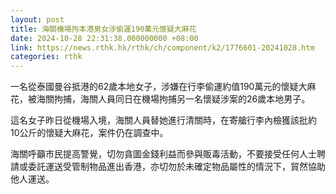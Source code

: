 ```yaml
---
layout: post
title: 海關機場拘本港男女涉偷運190萬元懷疑大麻花
date: 2024-10-28 22:31:38.000000000 +08:00
link: https://news.rthk.hk/rthk/ch/component/k2/1776601-20241028.htm
categories: rthk
---
```


一名從泰國曼谷抵港的62歲本地女子，涉嫌在行李偷運約值190萬元的懷疑大麻花，被海關拘捕，海關人員同日在機場拘捕另一名懷疑涉案的26歲本地男子。

這名女子昨日從機場入境，海關人員替她進行清關時，在寄艙行李內檢獲該批約10公斤的懷疑大麻花，案件仍在調查中。

海關呼籲市民提高警覺，切勿貪圖金錢利益而參與販毒活動，不要接受任何人士聘請或委託運送受管制物品進出香港，亦切勿於未確定物品屬性的情況下，貿然協助他人運送。
